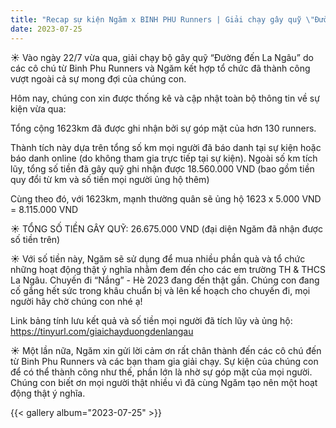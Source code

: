 ```yaml
---
title: "Recap sự kiện Ngăm x BINH PHU Runners | Giải chạy gây quỹ \"Đường đến La Ngâu\""
date: 2023-07-25
---
```


☀️ Vào ngày 22/7 vừa qua, giải chạy bộ gây quỹ “Đường đến La Ngâu” do các cô chú từ Binh Phu Runners và Ngăm kết hợp tổ chức đã thành công vượt ngoài cả sự mong đợi của chúng con.

Hôm nay, chúng con xin được thống kê và cập nhật toàn bộ thông tin về sự kiện vừa qua:

Tổng cộng 1623km đã được ghi nhận bởi sự góp mặt của hơn 130 runners.

Thành tích này dựa trên tổng số km mọi người đã báo danh tại sự kiện hoặc báo danh online (do không tham gia trực tiếp tại sự kiện). Ngoài số km tích lũy, tổng số tiền đã gây quỹ ghi nhận được 18.560.000 VND (bao gồm tiền quy đổi từ km và số tiền mọi người ủng hộ thêm)

Cùng theo đó, với 1623km, mạnh thường quân sẽ ủng hộ 1623 x 5.000 VND = 8.115.000 VND

☀️ TỔNG SỐ TIỀN GÂY QUỸ: 26.675.000 VND (đại diện Ngăm đã nhận được số tiền trên)

☀️ Với số tiền này, Ngăm sẽ sử dụng để mua nhiều phần quà và tổ chức những hoạt động thật ý nghĩa nhằm đem đến cho các em trường TH & THCS La Ngâu. Chuyến đi “Nắng” - Hè 2023 đang đến thật gần. Chúng con đang cố gắng hết sức trong khâu chuẩn bị và lên kế hoạch cho chuyến đi, mọi người hãy chờ chúng con nhé ạ!

Link bảng tính lưu kết quả và số tiền mọi người đã tích lũy và ủng hộ: https://tinyurl.com/giaichayduongdenlangau

[//]: # (TODO)

☀️ Một lần nữa, Ngăm xin gửi lời cảm ơn rất chân thành đến các cô chú đến từ Binh Phu Runners và các bạn tham gia giải chạy. Sự kiện của chúng con để có thể thành công như thế, phần lớn là nhờ sự góp mặt của mọi người. Chúng con biết ơn mọi người thật nhiều vì đã cùng Ngăm tạo nên một hoạt động thật ý nghĩa. 

{{< gallery album="2023-07-25" >}}
